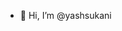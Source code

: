 - 👋 Hi, I’m @yashsukani
<!-- - 👀 I’m interested in Front-end web development 
- 🌱 I’m currently learning basics of Front-end 
- 💞️ I’m looking to collaborate on ...
- 📫 How to reach me ...

<!---
yashsukani/yashsukani is a ✨ special ✨ repository because its `README.md` (this file) appears on your GitHub profile.
You can click the Preview link to take a look at your changes.
--->
